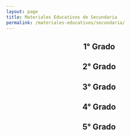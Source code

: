 ```yaml
---
layout: page
title: Materiales Educativos de Secundaria
permalink: /materiales-educativos/secundaria/
---
```


<h2>
  <center>1° Grado</center>
</h2>
<amp-carousel id="carousel-primero"
  width="auto"
  height="460"
  layout="fixed-height"
  type="slides"
  autoplay
  delay="2000"
  controls
  loop>
  <a href="https://drive.google.com/open?id=1S9L3RnlXnEMF67LMjfR_haYYbmdXaqDr"
    alt="Comprensión lectora 1, secundaria: Cuaderno de trabajo"
    target="_blank">
    <amp-img src="/assets/images/materiales-educativos/secundaria/comprension-lectora-1-secundaria-cuaderno.jpg"
      width="344"
      height="460"
      layout="fixed"></amp-img>
  </a>
  <a href="https://drive.google.com/open?id=1rVHNQrBEoQV_rlEwuijoN0YM8pTUCG6i"
    alt="Resolvamos problemas 1, secundaria: Cuaderno de trabajo de Matemática"
    target="_blank">
    <amp-img src="/assets/images/materiales-educativos/secundaria/resolvamos-problemas-1-secundaria-cuaderno-matematica.jpg"
      width="344"
      height="460"
      layout="fixed"></amp-img>
  </a>
</amp-carousel>

<h2>
  <center>2° Grado</center>
</h2>
<amp-carousel id="carousel-segundo"
  width="auto"
  height="460"
  layout="fixed-height"
  type="slides"
  autoplay
  delay="2000"
  controls
  loop>
  <a href="https://drive.google.com/open?id=1syQRaFxjl2NJK9qtzyQOABOHi1GBk9Bj"
    alt="Comprensión lectora 2, secundaria: Cuaderno de trabajo"
    target="_blank">
    <amp-img src="/assets/images/materiales-educativos/secundaria/comprension-lectora-2-secundaria-cuaderno.jpg"
      width="344"
      height="460"
      layout="fixed"></amp-img>
  </a>
  <a href="https://drive.google.com/open?id=1XIbJJkacyxWWUl8Cj1jVr4OHcjygL-jS"
    alt="Resolvamos problemas 2, secundaria: Cuaderno de trabajo de Matemática"
    target="_blank">
    <amp-img src="/assets/images/materiales-educativos/secundaria/resolvamos-problemas-2-secundaria-cuaderno-matematica.jpg"
      width="344"
      height="460"
      layout="fixed"></amp-img>
  </a>
  <a href="https://drive.google.com/open?id=1XJL2_taolA3nnopOBQjqv7fG55pmoF05"
    alt="Antología literaria 2"
    target="_blank">
    <amp-img src="/assets/images/materiales-educativos/secundaria/antologia-literaria-2-secundaria.jpg"
      width="344"
      height="460"
      layout="fixed"></amp-img>
  </a>
</amp-carousel>

<h2>
  <center>3° Grado</center>
</h2>
<amp-carousel id="carousel-tercero"
  width="auto"
  height="460"
  layout="fixed-height"
  type="slides"
  autoplay
  delay="2000"
  controls
  loop>
  <a href="https://drive.google.com/open?id=1O6F7Rl2bJ89EvQa_B2sw4ir6MV0EDT-p"
    alt="Comprensión lectora 3, secundaria: Cuaderno de trabajo"
    target="_blank">
    <amp-img src="/assets/images/materiales-educativos/secundaria/comprension-lectora-3-secundaria-cuaderno.jpg"
      width="344"
      height="460"
      layout="fixed"></amp-img>
  </a>
  <a href="https://drive.google.com/open?id=191Y5OHXLYH8yWGR2TVayyeOJGcKJVHtB"
    alt="Resolvamos problemas 3, secundaria: Cuaderno de trabajo de Matemática"
    target="_blank">
    <amp-img src="/assets/images/materiales-educativos/secundaria/resolvamos-problemas-3-secundaria-cuaderno-matematica.jpg"
      width="344"
      height="460"
      layout="fixed"></amp-img>
  </a>
</amp-carousel>

<h2>
  <center>4° Grado</center>
</h2>
<amp-carousel id="carousel-cuarto"
  width="auto"
  height="460"
  layout="fixed-height"
  type="slides"
  autoplay
  delay="2000"
  controls
  loop>
  <a href="https://drive.google.com/open?id=1gfd4BGQtIabOY6qeLOqBHxgjGQwtG3bH"
    alt="Comprensión lectora 4, secundaria: Cuaderno de trabajo"
    target="_blank">
    <amp-img src="/assets/images/materiales-educativos/secundaria/comprension-lectora-4-secundaria-cuaderno.jpg"
      width="344"
      height="460"
      layout="fixed"></amp-img>
  </a>
  <a href="https://drive.google.com/open?id=1620JsIeqwSRCA9MGzkM86YuOr4ZO57-Z"
    alt="Resolvamos problemas 4, secundaria: Cuaderno de trabajo de Matemática"
    target="_blank">
    <amp-img src="/assets/images/materiales-educativos/secundaria/resolvamos-problemas-4-secundaria-cuaderno-matematica.jpg"
      width="344"
      height="460"
      layout="fixed"></amp-img>
  </a>
</amp-carousel>

<h2>
  <center>5° Grado</center>
</h2>
<amp-carousel id="carousel-quinto"
  width="auto"
  height="460"
  layout="fixed-height"
  type="slides"
  autoplay
  delay="2000"
  controls
  loop>
  <a href="https://drive.google.com/open?id=1zpSXpajRNWBmmkBHAhzFppDm8Xj9TcMa"
    alt="Comprensión lectora 5, secundaria: Cuaderno de trabajo"
    target="_blank">
    <amp-img src="/assets/images/materiales-educativos/secundaria/comprension-lectora-5-secundaria-cuaderno.jpg"
      width="344"
      height="460"
      layout="fixed"></amp-img>
  </a>
  <a href="https://drive.google.com/open?id=1SUGDezzHBSAbN1rOGh23nj-rFQQ-PxNc"
    alt="Resolvamos problemas 5, secundaria: Cuaderno de trabajo de Matemática"
    target="_blank">
    <amp-img src="/assets/images/materiales-educativos/secundaria/resolvamos-problemas-5-secundaria-cuaderno-matematica.jpg"
      width="344"
      height="460"
      layout="fixed"></amp-img>
  </a>
  <a href="https://drive.google.com/open?id=1CdotRko1xIHHXX0O2n0tW8dnTCqPRzM4"
    alt="Antología literaria 5"
    target="_blank">
    <amp-img src="/assets/images/materiales-educativos/secundaria/antologia-literaria-5-secundaria.jpg"
      width="344"
      height="460"
      layout="fixed"></amp-img>
  </a>
</amp-carousel>
